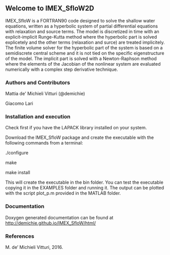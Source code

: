 ## Welcome to IMEX_SfloW2D


IMEX_SfloW is a FORTRAN90 code designed to solve the shallow water equations, written as a hyperbolic system of partial differential equations with relaxation and source terms. The model is discretized in time with an explicit-implicit Runge-Kutta method where the hyperbolic part is solved explicetely and the other terms (relaxation and surce) are treated implicitely. The finite volume solver for the hyperbolic part of the system is based on a semidiscrete central scheme and it is not tied on the specific eigenstructure of the model. The implicit part is solved with a Newton-Raphson method where the elements of the Jacobian of the nonlinear system are evaluated numerically with a complex step derivative technique.

### Authors and Contributors

Mattia de' Michieli Vitturi (@demichie)

Giacomo Lari

### Installation and execution

Check first if you have the LAPACK library installed on your system.

Download the IMEX_SfloW package and create the executable with the following commands from a terminal:

./configure

make

make install

This will create the executable in the bin folder. You can test the executable copying it in the EXAMPLES folder and running it. The output can be plotted with the script plot_p.m provided in the MATLAB folder.

### Documentation

Doxygen generated documentation can be found at http://demichie.github.io/IMEX_SfloW/html/

### References

M. de’ Michieli Vitturi, 2016.
